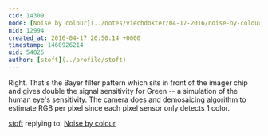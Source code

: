 ```yaml
---
cid: 14309
node: [Noise by colour](../notes/viechdokter/04-17-2016/noise-by-colour)
nid: 12994
created_at: 2016-04-17 20:50:14 +0000
timestamp: 1460926214
uid: 54025
author: [stoft](../profile/stoft)
---
```


Right. That's the Bayer filter pattern which sits in front of the imager chip and gives double the signal sensitivity for Green -- a simulation of the human eye's sensitivity. The camera does and demosaicing algorithm to estimate RGB per pixel since each pixel sensor only detects 1 color.

[stoft](../profile/stoft) replying to: [Noise by colour](../notes/viechdokter/04-17-2016/noise-by-colour)

